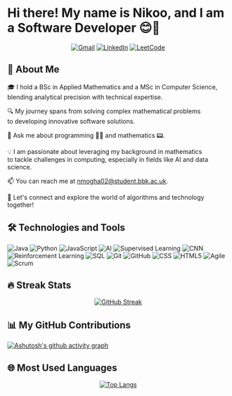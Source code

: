 # Hi there! My name is Nikoo, and I am a Software Developer 😊👋

<div align="center">

[![Gmail](https://img.shields.io/badge/Gmail-D14836?style=for-the-badge&logo=gmail&logoColor=white)](mailto:nikoo.mghdm@gmail.com)
[![LinkedIn](https://img.shields.io/badge/LinkedIn-0077B5?style=for-the-badge&logo=linkedin&logoColor=white)](https://www.linkedin.com/in/nikoo-moghadam-5ab529306/)
[![LeetCode](https://img.shields.io/badge/LeetCode-FFA116?style=for-the-badge&logo=leetcode&logoColor=white)](https://leetcode.com/u/NikooM99/)

</div>

## 🌟 About Me

🎓 I hold a BSc in Applied Mathematics and a MSc in Computer Science,  
blending analytical precision with technical expertise.  

🔍 My journey spans from solving complex mathematical problems  
to developing innovative software solutions.  

💬 Ask me about programming 👩‍💻 and mathematics 📟.

💡 I am passionate about leveraging my background in mathematics  
to tackle challenges in computing, especially in fields like AI and data science.  

📫 You can reach me at nmogha02@student.bbk.ac.uk.

🤝 Let's connect and explore the world of algorithms and technology together!

## 🛠️ Technologies and Tools

![Java](https://img.shields.io/badge/Java-007396?style=for-the-badge&logo=java&logoColor=white)
![Python](https://img.shields.io/badge/Python-3776AB?style=for-the-badge&logo=python&logoColor=white)
![JavaScript](https://img.shields.io/badge/JavaScript-F7DF1E?style=for-the-badge&logo=javascript&logoColor=black)
![AI](https://img.shields.io/badge/Artificial_Intelligence-009688?style=for-the-badge&logo=ai&logoColor=white)
![Supervised Learning](https://img.shields.io/badge/Supervised_Learning-673AB7?style=for-the-badge)
![CNN](https://img.shields.io/badge/Convolutional_Neural_Network-FF5722?style=for-the-badge)
![Reinforcement Learning](https://img.shields.io/badge/Reinforcement_Learning-FFC107?style=for-the-badge)
![SQL](https://img.shields.io/badge/SQL-003B57?style=for-the-badge&logo=sqlite&logoColor=white)
![Git](https://img.shields.io/badge/Git-F05032?style=for-the-badge&logo=git&logoColor=white)
![GitHub](https://img.shields.io/badge/GitHub-181717?style=for-the-badge&logo=github&logoColor=white)
![CSS](https://img.shields.io/badge/CSS-1572B6?style=for-the-badge&logo=css3&logoColor=white)
![HTML5](https://img.shields.io/badge/HTML5-E34F26?style=for-the-badge&logo=html5&logoColor=white)
![Agile](https://img.shields.io/badge/Agile-28B463?style=for-the-badge&logo=agile&logoColor=white)
![Scrum](https://img.shields.io/badge/Scrum-2496ED?style=for-the-badge&logo=scrum&logoColor=white)

## 🔥 Streak Stats

<div align="center">
  
[![GitHub Streak](https://streak-stats.demolab.com?user=nikoo99m&theme=dark&hide_border=true)](https://git.io/streak-stats)
  
</div>

## 📊 My GitHub Contributions

[![Ashutosh's github activity graph](https://github-readme-activity-graph.vercel.app/graph?username=nikoo99m&bg_color=0d1117&color=58a6ff&line=58a6ff&point=ffffff&area=true&hide_border=true)](https://github.com/ashutosh00710/github-readme-activity-graph)

## 🌐 Most Used Languages

<div align="center">
  
[![Top Langs](https://github-readme-stats.vercel.app/api/top-langs/?username=nikoo99m&layout=compact&theme=dark&hide_border=true)](https://github.com/anuraghazra/github-readme-stats)
  
</div>


<!---
nikoo99m/nikoo99m is a ✨ special ✨ repository because its `README.md` (this file) appears on your GitHub profile.
You can click the Preview link to take a look at your changes.
--->
